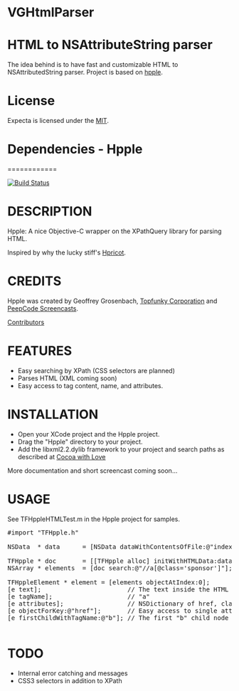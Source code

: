 VGHtmlParser
============

# HTML to NSAttributeString parser

The idea behind is to have fast and customizable HTML to NSAttributedString parser.
Project is based on [hpple](http://github.com/topfunky/hpple).

# License
Expecta is licensed under the [MIT](http://github.com/dynbit/VGHtmlParser/blob/master/LICENSE).




# Dependencies - Hpple
============

[![Build Status](https://travis-ci.org/premedios/hpple.png)](https://travis-ci.org/premedios/hpple)

# DESCRIPTION

Hpple: A nice Objective-C wrapper on the XPathQuery library for parsing HTML.

Inspired by why the lucky stiff's [Hpricot](http://github.com/why/hpricot/tree/master).

# CREDITS

Hpple was created by Geoffrey Grosenbach, [Topfunky Corporation](http://topfunky.com) and [PeepCode Screencasts](http://peepcode.com).

[Contributors](https://github.com/topfunky/hpple/graphs/contributors)

# FEATURES

* Easy searching by XPath (CSS selectors are planned)
* Parses HTML (XML coming soon)
* Easy access to tag content, name, and attributes.

# INSTALLATION

* Open your XCode project and the Hpple project.
* Drag the "Hpple" directory to your project.
* Add the libxml2.2.dylib framework to your project and search paths as described at [Cocoa with Love](http://cocoawithlove.com/2008/10/using-libxml2-for-parsing-and-xpath.html)

More documentation and short screencast coming soon...

# USAGE

See TFHppleHTMLTest.m in the Hpple project for samples.

<pre>
#import "TFHpple.h"

NSData  * data      = [NSData dataWithContentsOfFile:@"index.html"];

TFHpple * doc       = [[TFHpple alloc] initWithHTMLData:data];
NSArray * elements  = [doc search:@"//a[@class='sponsor']"];

TFHppleElement * element = [elements objectAtIndex:0];
[e text];                       // The text inside the HTML element (the content of the first text node)
[e tagName];                    // "a"
[e attributes];                 // NSDictionary of href, class, id, etc.
[e objectForKey:@"href"];       // Easy access to single attribute
[e firstChildWithTagName:@"b"]; // The first "b" child node

</pre>

# TODO

* Internal error catching and messages
* CSS3 selectors in addition to XPath
